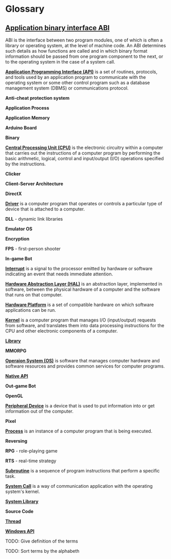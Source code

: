 # Glossary

## [**Application binary interface ABI**](https://en.wikipedia.org/wiki/Application_binary_interface)
ABI is the interface between two program modules, one of which is often a library or operating system, at the level of machine code. An ABI determines such details as how functions are called and in which binary format information should be passed from one program component to the next, or to the operating system in the case of a system call. 

[**Application Programming Interface (API)**](http://www.pcmag.com/encyclopedia/term/37856/api) is a set of routines, protocols, and tools used by an application program to communicate with the operating system or some other control program such as a database management system (DBMS) or communications protocol. 

**Anti-cheat protection system**

**Application Process**

**Application Memory**

**Arduino Board**

**Binary**

[**Central Processing Unit (CPU)**](https://en.wikipedia.org/wiki/Central_processing_unit) is the electronic circuitry within a computer that carries out the instructions of a computer program by performing the basic arithmetic, logical, control and input/output (I/O) operations specified by the instructions. 

**Clicker**

**Client-Server Architecture**

**DirectX**

[**Driver**](https://en.wikipedia.org/wiki/Device_driver) is a computer program that operates or controls a particular type of device that is attached to a computer.

**DLL** - dynamic link libraries

**Emulator OS**

**Encryption**

**FPS** - first-person shooter

**In-game Bot** 

[**Interrupt**](https://en.wikipedia.org/wiki/Interrupt) is a signal to the processor emitted by hardware or software indicating an event that needs immediate attention.

[**Hardware Abstraction Layer (HAL)**](https://en.wikipedia.org/wiki/Microsoft_Windows_library_files#Hal.dll) is an abstraction layer, implemented in software, between the physical hardware of a computer and the software that runs on that computer.

[**Hardware Platform**](http://www.techopedia.com/definition/7529/hardware-platform) is a set of compatible hardware on which software applications can be run.

[**Kernel**](https://en.wikipedia.org/wiki/Kernel_%28operating_system%29) is a computer program that manages I/O (input/output) requests from software, and translates them into data processing instructions for the CPU and other electronic components of a computer.

[**Library**](https://en.wikipedia.org/wiki/Library_(computing))

**MMORPG**

[**Operaion System (OS)**](https://en.wikipedia.org/wiki/Operating_system) is software that manages computer hardware and software resources and provides common services for computer programs.

[**Native API**](https://en.wikipedia.org/wiki/Native_API)

**Out-game Bot**

**OpenGL**

[**Peripheral Device**](https://en.wikipedia.org/wiki/Peripheral) is a device that is used to put information into or get information out of the computer.

**Pixel**

[**Process**](https://en.wikipedia.org/wiki/Process_%28computing%29) is an instance of a computer program that is being executed.

**Reversing**

**RPG** - role-playing game

**RTS** - real-time strategy

[**Subroutine**](https://en.wikipedia.org/wiki/Subroutine) is a sequence of program instructions that perform a specific task.

[**System Call**](https://en.wikipedia.org/wiki/System_call) is a way of communication application with the operating system's kernel.

[**System Library**](https://en.wikipedia.org/wiki/Microsoft_Windows_library_files)

**Source Code**

[**Thread**](https://en.wikipedia.org/wiki/Thread_%28computing%29)

[**Windows API**](https://en.wikipedia.org/wiki/Windows_API)


TODO: Give definition of the terms

TODO: Sort terms by the alphabeth

